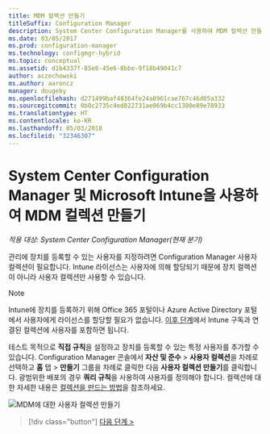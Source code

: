 ```yaml
---
title: MDM 컬렉션 만들기
titleSuffix: Configuration Manager
description: System Center Configuration Manager를 사용하여 MDM 컬렉션 만들기
ms.date: 03/05/2017
ms.prod: configuration-manager
ms.technology: configmgr-hybrid
ms.topic: conceptual
ms.assetid: d1b4337f-85e8-45e6-8bbe-9f18b49041c7
author: aczechowski
ms.author: aaroncz
manager: dougeby
ms.openlocfilehash: d271499baf48364fe24a8961cae767c46d05a332
ms.sourcegitcommit: 0b0c2735c4ed822731ae069b4cc1380e89e78933
ms.translationtype: HT
ms.contentlocale: ko-KR
ms.lasthandoff: 05/03/2018
ms.locfileid: "32346307"
---
```

# <a name="create-an-mdm-collection-with-system-center-configuration-manager-and-microsoft-intune"></a>System Center Configuration Manager 및 Microsoft Intune을 사용하여 MDM 컬렉션 만들기

*적용 대상: System Center Configuration Manager(현재 분기)*

관리에 장치를 등록할 수 있는 사용자를 지정하려면 Configuration Manager 사용자 컬렉션이 필요합니다. Intune 라이선스는 사용자에 의해 할당되기 때문에 장치 컬렉션이 아니라 사용자 컬렉션만 사용할 수 있습니다.

> [!NOTE]
> Intune에 장치를 등록하기 위해 Office 365 포털이나 Azure Active Directory 포털에서 사용자에게 라이선스를 할당할 필요가 없습니다. [이후 단계](configure-intune-subscription.md)에서 Intune 구독과 연결된 컬렉션에 사용자를 포함하면 됩니다.

테스트 목적으로 **직접 규칙**을 설정하고 장치를 등록할 수 있는 특정 사용자를 추가할 수 있습니다. Configuration Manager 콘솔에서 **자산 및 준수** > **사용자 컬렉션**을 차례로 선택하고 **홈** 탭 > **만들기** 그룹을 차례로 클릭한 다음 **사용자 컬렉션 만들기**를 클릭합니다. 광범위한 배포의 경우 **쿼리 규칙**을 사용하여 사용자를 정의해야 합니다. 컬렉션에 대한 자세한 내용은 [컬렉션을 만드는 방법](https://technet.microsoft.com/library/mt629371.aspx)을 참조하세요.

![MDM에 대한 사용자 컬렉션 만들기](../media/mdm-create-user-collection.png)

> [!div class="button"]
[다음 단계 >](confirm-dns.md)
